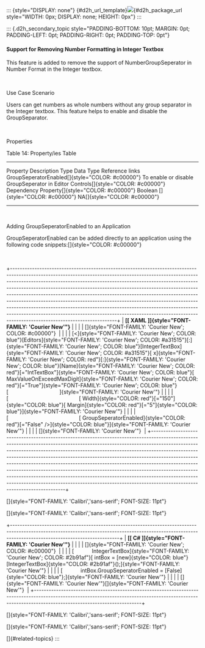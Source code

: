 ::: {style="DISPLAY: none"}
[](ms-xhelp:///?Id=d2h_url_template){#d2h_url_template}![](!package_url!){#d2h_package_url style="WIDTH: 0px; DISPLAY: none; HEIGHT: 0px"}
:::

::: {.d2h_secondary_topic style="PADDING-BOTTOM: 10pt; MARGIN: 0pt; PADDING-LEFT: 0pt; PADDING-RIGHT: 0pt; PADDING-TOP: 0pt"}
#### Support for Removing Number Formatting in Integer Textbox   

This feature is added to remove the support of NumberGroupSeperator in Number Format in the Integer textbox.

 

Use Case Scenario

Users can get numbers as whole numbers without any group separator in the Integer textbox. This feature helps to enable and disable the GroupSeparator.

 

Properties

Table 14: Property/ies Table

  ------------------------------------------------- ---------------------------------------------------------------------------------- ----------------------------------------------- ------------------------------------ ------------------------------
  Property                                          Description                                                                        Type                                            Data Type                            Reference links
  GroupSeperatorEnabled[]{style="COLOR: #c00000"}   To enable or disable GroupSeperator in Editor Controls[]{style="COLOR: #c00000"}   Dependency Property[]{style="COLOR: #c00000"}   Boolean []{style="COLOR: #c00000"}   NA[]{style="COLOR: #c00000"}
  ------------------------------------------------- ---------------------------------------------------------------------------------- ----------------------------------------------- ------------------------------------ ------------------------------

 

Adding GroupSeperatorEnabled to an Application

GroupSeperatorEnabled can be added directly to an application using the following code snippets:[]{style="COLOR: #c00000"}

 

+-------------------------------------------------------------------------------------------------------------------------------------------------------------------------------------------------------------------------------------------------------------------------------------------------------------------------------------------------------------------------------------------------------------------------------------------------------------------------------------------------------------------------------------------------------------------------------------------------------------------------------------------------------------------------------------------+
| **[\[ XAML \]]{style="FONT-FAMILY: 'Courier New'"}**                                                                                                                                                                                                                                                                                                                                                                                                                                                                                                                                                                                                                                      |
|                                                                                                                                                                                                                                                                                                                                                                                                                                                                                                                                                                                                                                                                                           |
| []{style="FONT-FAMILY: 'Courier New'; COLOR: #c00000"}                                                                                                                                                                                                                                                                                                                                                                                                                                                                                                                                                                                                                                    |
|                                                                                                                                                                                                                                                                                                                                                                                                                                                                                                                                                                                                                                                                                           |
| [\<]{style="FONT-FAMILY: 'Courier New'; COLOR: blue"}[Editors]{style="FONT-FAMILY: 'Courier New'; COLOR: #a31515"}[:]{style="FONT-FAMILY: 'Courier New'; COLOR: blue"}[IntegerTextBox]{style="FONT-FAMILY: 'Courier New'; COLOR: #a31515"}[ x]{style="FONT-FAMILY: 'Courier New'; COLOR: red"}[:]{style="FONT-FAMILY: 'Courier New'; COLOR: blue"}[Name]{style="FONT-FAMILY: 'Courier New'; COLOR: red"}[=\"IntTextBox\"]{style="FONT-FAMILY: 'Courier New'; COLOR: blue"}[ MaxValueOnExceedMaxDigit]{style="FONT-FAMILY: 'Courier New'; COLOR: red"}[=\"True\"]{style="FONT-FAMILY: 'Courier New'; COLOR: blue"}[                                  ]{style="FONT-FAMILY: 'Courier New'"} |
|                                                                                                                                                                                                                                                                                                                                                                                                                                                                                                                                                                                                                                                                                           |
| [                                               [ Width]{style="COLOR: red"}[=\"150\"]{style="COLOR: blue"}[ Margin]{style="COLOR: red"}[=\"5\"]{style="COLOR: blue"}]{style="FONT-FAMILY: 'Courier New'"}                                                                                                                                                                                                                                                                                                                                                                                                                                                                                |
|                                                                                                                                                                                                                                                                                                                                                                                                                                                                                                                                                                                                                                                                                           |
| [                                               [ GroupSeperatorEnabled]{style="COLOR: red"}[=\"False\" /\>]{style="COLOR: blue"}]{style="FONT-FAMILY: 'Courier New'"}                                                                                                                                                                                                                                                                                                                                                                                                                                                                                                                    |
|                                                                                                                                                                                                                                                                                                                                                                                                                                                                                                                                                                                                                                                                                           |
| []{style="FONT-FAMILY: 'Courier New'"}                                                                                                                                                                                                                                                                                                                                                                                                                                                                                                                                                                                                                                                    |
+-------------------------------------------------------------------------------------------------------------------------------------------------------------------------------------------------------------------------------------------------------------------------------------------------------------------------------------------------------------------------------------------------------------------------------------------------------------------------------------------------------------------------------------------------------------------------------------------------------------------------------------------------------------------------------------------+

[]{style="FONT-FAMILY: 'Calibri','sans-serif'; FONT-SIZE: 11pt"} 

[]{style="FONT-FAMILY: 'Calibri','sans-serif'; FONT-SIZE: 11pt"} 

+--------------------------------------------------------------------------------------------------------------------------------------------------------------------------------------------------------+
| **[\[ C# \]]{style="FONT-FAMILY: 'Courier New'"}**                                                                                                                                                     |
|                                                                                                                                                                                                        |
| []{style="FONT-FAMILY: 'Courier New'; COLOR: #c00000"}                                                                                                                                                 |
|                                                                                                                                                                                                        |
| [            IntegerTextBox]{style="FONT-FAMILY: 'Courier New'; COLOR: #2b91af"}[ intBox = [new]{style="COLOR: blue"} [IntegerTextBox]{style="COLOR: #2b91af"}();]{style="FONT-FAMILY: 'Courier New'"} |
|                                                                                                                                                                                                        |
| [            intBox.GroupSeperatorEnabled = [False]{style="COLOR: blue"};]{style="FONT-FAMILY: 'Courier New'"}                                                                                         |
|                                                                                                                                                                                                        |
| []{style="FONT-FAMILY: 'Courier New'"}[]{style="FONT-FAMILY: 'Courier New'"}                                                                                                                           |
+--------------------------------------------------------------------------------------------------------------------------------------------------------------------------------------------------------+

[]{style="FONT-FAMILY: 'Calibri','sans-serif'; FONT-SIZE: 11pt"} 

[]{style="FONT-FAMILY: 'Calibri','sans-serif'; FONT-SIZE: 11pt"} 

[]{#related-topics}
:::

